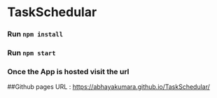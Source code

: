 # TaskSchedular

### Run `npm install`

### Run `npm start`

### Once the App is hosted visit the url

##Github pages URL : https://abhayakumara.github.io/TaskSchedular/
